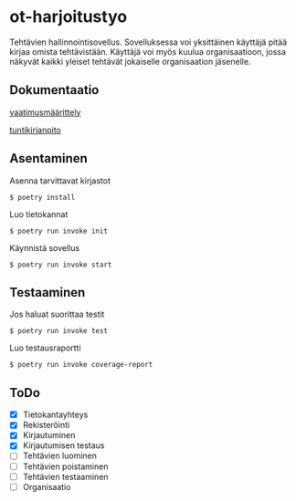 # ot-harjoitustyo

Tehtävien hallinnointisovellus. Sovelluksessa voi yksittäinen käyttäjä pitää kirjaa omista tehtävistään. Käyttäjä voi myös kuulua organisaatioon, jossa näkyvät kaikki yleiset tehtävät jokaiselle organisaation jäsenelle. 

## Dokumentaatio

[vaatimusmäärittely](dokumentaatio/vaatimusmäärittely.md)

[tuntikirjanpito](dokumentaatio/tuntikirjanpito.md)

## Asentaminen
Asenna tarvittavat kirjastot
```
$ poetry install
```

Luo tietokannat
```
$ poetry run invoke init
```

Käynnistä sovellus
```
$ poetry run invoke start
```

## Testaaminen
Jos haluat suorittaa testit
```
$ poetry run invoke test
```

Luo testausraportti
```
$ poetry run invoke coverage-report
```

## ToDo
 - [x] Tietokantayhteys
 - [x] Rekisteröinti
 - [x] Kirjautuminen
 - [x] Kirjautumisen testaus
 - [ ] Tehtävien luominen
 - [ ] Tehtävien poistaminen
 - [ ] Tehtävien testaaminen
 - [ ] Organisaatio